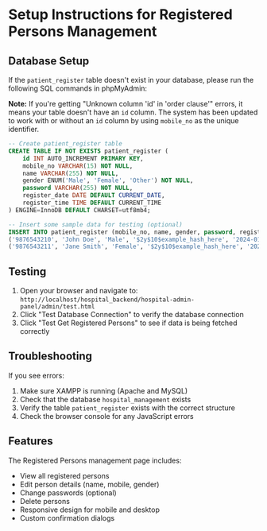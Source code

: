 # Setup Instructions for Registered Persons Management

## Database Setup

If the `patient_register` table doesn't exist in your database, please run the following SQL commands in phpMyAdmin:

**Note:** If you're getting "Unknown column 'id' in 'order clause'" errors, it means your table doesn't have an `id` column. The system has been updated to work with or without an `id` column by using `mobile_no` as the unique identifier.

```sql
-- Create patient_register table
CREATE TABLE IF NOT EXISTS patient_register (
    id INT AUTO_INCREMENT PRIMARY KEY,
    mobile_no VARCHAR(15) NOT NULL,
    name VARCHAR(255) NOT NULL,
    gender ENUM('Male', 'Female', 'Other') NOT NULL,
    password VARCHAR(255) NOT NULL,
    register_date DATE DEFAULT CURRENT_DATE,
    register_time TIME DEFAULT CURRENT_TIME
) ENGINE=InnoDB DEFAULT CHARSET=utf8mb4;

-- Insert some sample data for testing (optional)
INSERT INTO patient_register (mobile_no, name, gender, password, register_date, register_time) VALUES
('9876543210', 'John Doe', 'Male', '$2y$10$example_hash_here', '2024-01-15', '10:30:00'),
('9876543211', 'Jane Smith', 'Female', '$2y$10$example_hash_here', '2024-01-16', '14:45:00');
```

## Testing

1. Open your browser and navigate to: `http://localhost/hospital_backend/hospital-admin-panel/admin/test.html`
2. Click "Test Database Connection" to verify the database connection
3. Click "Test Get Registered Persons" to see if data is being fetched correctly

## Troubleshooting

If you see errors:
1. Make sure XAMPP is running (Apache and MySQL)
2. Check that the database `hospital_management` exists
3. Verify the table `patient_register` exists with the correct structure
4. Check the browser console for any JavaScript errors

## Features

The Registered Persons management page includes:
- View all registered persons
- Edit person details (name, mobile, gender)
- Change passwords (optional)
- Delete persons
- Responsive design for mobile and desktop
- Custom confirmation dialogs 